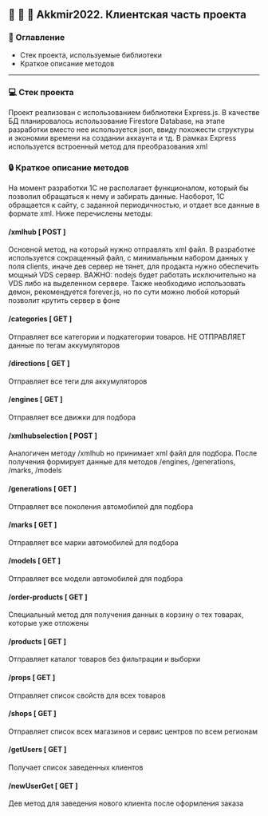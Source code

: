 ## :battery: :battery: :battery: Akkmir2022. Клиентская часть проекта
### :file_folder: Оглавление
* Стек проекта, используемые библиотеки
* Краткое описание методов
---
### :computer: Стек проекта
Проект реализован с использованием библиотеки Express.js. В качестве БД планировалось использование Firestore Database, на этапе разработки вместо нее используется json, ввиду похожести структуры и экономии времени на создании аккаунта и тд. В рамках Express используется встроенный метод для преобразования xml
### :lock: Краткое описание методов
На момент разработки 1С не располагает функционалом, который бы позволил обращаться к нему и забирать данные. Наоборот, 1С обращается к сайту, с заданной периодичностью, и отдает все данные в формате xml. Ниже перечислены методы:
#### /xmlhub [ POST ]
Основной метод, на который нужно отправлять xml файл. В разработке используется сокращенный файл, с минимальным набором данных у поля clients, иначе дев сервер не тянет, для продакта нужно обеспечить мощный VDS сервер. ВАЖНО: nodejs будет работать исключительно на VDS либо на выделенном сервере. Также необходимо использовать демон, рекомендуется forever.js, но по сути можно любой который позволит крутить сервер в фоне
#### /categories [ GET ]
Отправляет все категории и подкатегории товаров. НЕ ОТПРАВЛЯЕТ данные по тегам аккумуляторов
#### /directions [ GET ]
Отправляет все теги для аккумуляторов
#### /engines [ GET ]
Отправляет все движки для подбора
#### /xmlhubselection [ POST ]
Аналогичен методу /xmlhub но принимает xml файл для подбора. После получения формирует данные для методов /engines, /generations, /marks, /models
#### /generations [ GET ]
Отправляет все поколения автомобилей для подбора
#### /marks [ GET ]
Отправляет все марки автомобилей для подбора
#### /models [ GET ]
Отправляет все модели автомобилей для подбора
#### /order-products [ GET ]
Специальный метод для получения данных в корзину о тех товарах, которые уже отложены
#### /products [ GET ]
Отправляет каталог товаров без фильтрации и выборки
#### /props [ GET ]
Отправляет список свойств для всех товаров
#### /shops [ GET ]
Отправляет список всех магазинов и сервис центров по всем регионам
#### /getUsers [ GET ]
Получает список заведенных клиентов
#### /newUserGet [ GET ]
Дев метод для заведения нового клиента после оформления заказа
